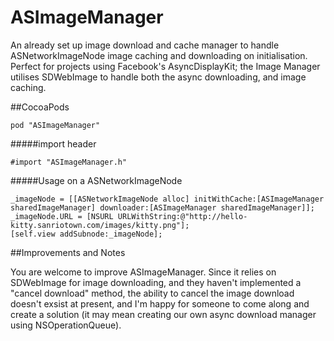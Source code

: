 # ASImageManager
An already set up image download and cache manager to handle ASNetworkImageNode image caching and downloading on initialisation. Perfect for projects using Facebook's AsyncDisplayKit; the Image Manager utilises SDWebImage to handle both the async downloading, and image caching.

##CocoaPods

```
pod "ASImageManager"
```

#####import header

```
#import "ASImageManager.h"
```

#####Usage on a ASNetworkImageNode

```
_imageNode = [[ASNetworkImageNode alloc] initWithCache:[ASImageManager sharedImageManager] downloader:[ASImageManager sharedImageManager]];
_imageNode.URL = [NSURL URLWithString:@"http://hello-kitty.sanriotown.com/images/kitty.png"];
[self.view addSubnode:_imageNode];
```

##Improvements and Notes

You are welcome to improve ASImageManager. Since it relies on SDWebImage for image downloading, and they haven't implemented a "cancel download" method, the ability to cancel the image download doesn't exsist at present, and I'm happy for someone to come along and create a solution (it may mean creating our own async download manager using NSOperationQueue).
